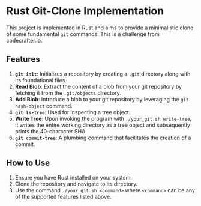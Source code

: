 # Rust Git-Clone Implementation

This project is implemented in Rust and aims to provide a minimalistic clone of some fundamental `git` commands.
This is a challenge from codecrafter.io.

## Features

1. **`git init`**: Initializes a repository by creating a `.git` directory along with its foundational files.
2. **Read Blob**: Extract the content of a blob from your git repository by fetching it from the `.git/objects` directory.
3. **Add Blob**: Introduce a blob to your git repository by leveraging the `git hash-object` command.
4. **`git ls-tree`**: Used for inspecting a tree object.
5. **Write Tree**: Upon invoking the program with `./your_git.sh write-tree`, it writes the entire working directory as a tree object and subsequently prints the 40-character SHA.
6. **`git commit-tree`**: A plumbing command that facilitates the creation of a commit.

## How to Use

1. Ensure you have Rust installed on your system.
2. Clone the repository and navigate to its directory.
3. Use the command `./your_git.sh <command>` where `<command>` can be any of the supported features listed above.
